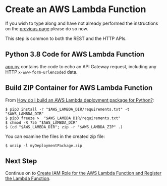 # Create an AWS Lambda Function

If you wish to type along and have not already performed the instructions on the [previous page](README.md) please do so now.

This step is common to both the REST and the HTTP APIs.


## Python 3.8 Code for AWS Lambda Function
[app.py](lambda/app.py) contains the code to echo an API Gateway request, including any HTTP `x-www-form-urlencoded` data.


## Build ZIP Container for AWS Lambda Function
From [How do I build an AWS Lambda deployment package for Python?](https://aws.amazon.com/premiumsupport/knowledge-center/build-python-lambda-deployment-package/):

```shell
$ pip3 install -r "$AWS_LAMBDA_DIR/requirements.txt" -t "$AWS_LAMBDA_DIR"
$ pip3 freeze >  "$AWS_LAMBDA_DIR/requirements.txt"
$ chmod -R 755 "$AWS_LAMBDA_DIR"
$ (cd "$AWS_LAMBDA_DIR"; zip -r "$AWS_LAMBDA_ZIP" .)
```

You can examine the files in the created zip file:
```shell
$ unzip -l myDeploymentPackage.zip
```

## Next Step

Continue on to [Create IAM Role for the AWS Lambda Function and Register the Lambda Function](REGISTER.md).

